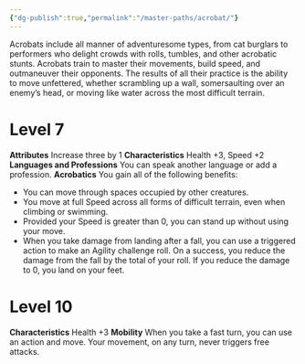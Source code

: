 ```yaml
---
{"dg-publish":true,"permalink":"/master-paths/acrobat/"}
---
```


Acrobats include all manner of adventuresome types, from cat burglars to performers who delight crowds with rolls, tumbles, and other acrobatic stunts. Acrobats train to master their movements, build speed, and outmaneuver their opponents. The results of all their practice is the ability to move unfettered, whether scrambling up a wall, somersaulting over an enemy’s head, or moving like water across the most difficult terrain.
# Level 7
**Attributes** Increase three by 1
**Characteristics** Health +3, Speed +2
**Languages and Professions** You can speak another language or add a profession.
**Acrobatics** You gain all of the following benefits:
- You can move through spaces occupied by other creatures.
- You move at full Speed across all forms of difficult terrain, even when climbing or swimming.
- Provided your Speed is greater than 0, you can stand up without using your move.
- When you take damage from landing after a fall, you can use a triggered action to make an Agility challenge roll. On a success, you reduce the damage from the fall by the total of your roll. If you reduce the damage to 0, you land on your feet.
# Level 10
**Characteristics** Health +3
**Mobility** When you take a fast turn, you can use an action and move. Your movement, on any turn, never triggers free attacks.